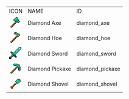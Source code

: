 <table>
	<tablebody>
		<tr>
			<td>ICON</td>
			<td>NAME</td>
			<td>ID</td>
		</tr>
		<tr>
			<td><img src="mc_icon/tools/diamond_axe.png"></td>
			<td>Diamond Axe</td>
			<td>diamond_axe</td>
		</tr>
		<tr>
			<td><img src="mc_icon/tools/diamond_hoe.png"></td>
			<td>Diamond Hoe</td>
			<td>diamond_hoe</td>
		</tr>
		<tr>
			<td><img src="mc_icon/combat/diamond_sword.png"></td>
			<td>Diamond Sword</td>
			<td>diamond_sword</td>
		</tr>
		<tr>
			<td><img src="mc_icon/tools/diamond_pickaxe.png"></td>
			<td>Diamond Pickaxe</td>
			<td>diamond_pickaxe</td>
		</tr>
		<tr>
			<td><img src="mc_icon/tools/diamond_shovel.png"></td>
			<td>Diamond Shovel</td>
			<td>diamond_shovel</td>
		</tr>
	</tablebody>
</table>